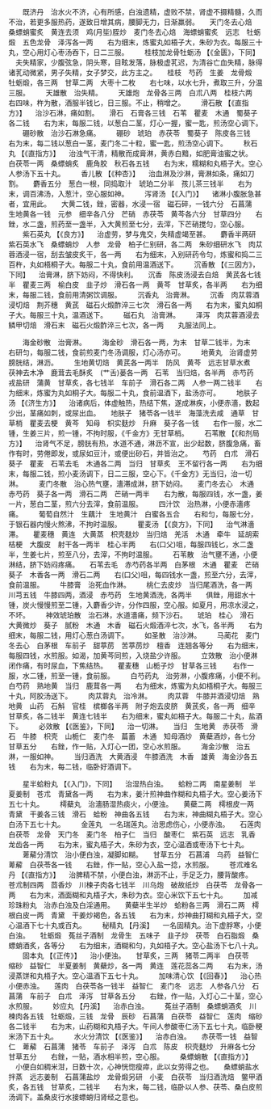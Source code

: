 <!-- { "loadSidebar": true } -->
　　既济丹　治水火不济，心有所感，白浊遗精，虚败不禁，肾虚不摄精髓，久而不治，若更多服热药，遂致日增其病，腰脚无力，日渐羸弱。　　天门冬去心焙　桑螵蛸蜜炙　黄连去须　鸡(月坒)胵炒　麦门冬去心焙　海螵蛸蜜炙　远志　牡蛎煅　五色龙骨　泽泻各一两　　右为细末，炼蜜丸如梧子大，朱砂为衣。每服三十丸，空心用灯心枣汤吞下，日二三服。
　　桂枝加龙骨牡蛎汤 【《金匮》，下同】 　夫失精家，少腹弦急，阴头寒，目眩发落，脉极虚芤迟，为清谷亡血失精，脉得诸芤动微紧，男子失精，女子梦交，此方主之。　　桂枝　芍药　生姜　龙骨煅　牡蛎煅，各三两　甘草二两　大枣十二枚　　右七味，以水七升，煮取三升，分温三服。
　　天雄散　治失精。
　　天雄炮　龙骨各三两　白朮八两　桂枝六两　　右四味，杵为散，酒服半钱匕，日三服。不止，稍增之。
　　滑石散 【《直指方》】 　治沙石淋，痛如割。　　滑石　石膏各三钱　石苇　瞿麦　木通　蜀葵子各二钱　　右为末，每服二钱，以葱白二茎，灯心一握，蜜一匙，煎汤空心调下。
　　硼砂散　治沙石淋急痛。
　　硼砂　琥珀　赤茯苓　蜀葵子　陈皮各三钱　　右为末，每二钱以葱白一茎，麦门冬二十粒，蜜一匙，煎汤空心调下。
　　秋石丸 【《直指方》】 　治浊气干清，精散而成膏淋，黄赤白黯，如肥膏油蜜之状。　　白茯苓一两　桑螵蛸炙　鹿角胶　秋石各五钱　　右为末，糯糊和丸梧子大。空心人参汤下五十丸。
　　香儿散 【《种杏》】 　治血淋及沙淋，膏淋如条，痛如刀割。　　麝香五分　葱白一根，同捣取汁　琥珀二分半　孩儿茶三钱半　　右为末，调百沸汤，入葱汁，空心服如神。
　　泻肾汤 【《入门》】 　诸淋小腹胀急甚者，宜用此。　　大黄二钱，銼，密器，水浸一宿　磁石碎，一钱六分　石菖蒲　生地黄各一钱　元参　细辛各八分　芒硝　赤茯苓　黄芩各六分　甘草四分　　右銼，水二盏，煎药至一盏半，入大黄煎至七分，去滓，下芒硝搅匀，空心服。
　　紫石英丸 【《良方》】 　治虚劳，梦与鬼交，失精虚竭至甚。　　麝香半两研　紫石英水飞　桑螵蛸炒　人参　龙骨　柏子仁别研，各二两　朱砂细研水飞　肉苁蓉酒浸一宿，刮去皱皮炙干，各一两　　右为细末，入别研药令匀，炼蜜和捣二三百杵，丸如梧桐子大。每服二十丸，食前用温酒送下。
　　沉香散 【《三因方》，下同】 　治膏淋，脐下妨闷，不得快利。　　沉香　陈皮汤浸去白焙　黄芪各七钱半　瞿麦三两　榆白皮　韭子炒　滑石各一两　黄芩　甘草炙，各半两　　右为细末，每服二钱，食前用清粥饮调服。
　　沉香丸　治膏淋。
　　沉香　肉苁蓉酒浸切焙　荆芥穗　黄芪　磁石火煅酢淬三七次　滑石各一两　　右为末，蜜丸如桐子大。每服三十丸，温酒送下。
　　磁石丸　治膏淋。
　　泽泻　肉苁蓉酒浸去鳞甲切焙　滑石末　磁石火煅酢淬三七次，各一两　　丸服法同上。

　　海金砂散　治膏淋。
　　海金砂　滑石各一两，为末　甘草二钱半，为末　　右研匀，每服二钱，食前煎麦门冬汤调服，灯心汤亦可。
　　地黄丸　治肾虚劳膀胱结，淋沥。
　　生地黄切焙　黄芪各一两半　防风　黄芩　远志甘草水煮　茯神去木净　鹿茸去毛酥炙　(艹舌)蒌各一两　石苇　当归焙，各半两　赤芍药　戎盐研　蒲黄　甘草炙，各七钱半　车前子　滑石各二两　人参一两二钱半　　右为细末，炼蜜为丸如桐子大。每服二十丸，食前温酒下，盐汤亦可。
　　地肤子汤 【《济生方》】 　治诸病后，体虚触热，热结下焦，遂成淋疾，小便赤濇，数起少出，茎痛如刺，或尿出血。　　地肤子　猪苓各一钱半　海藻洗去咸　通草　甘草梢　瞿麦去梗　黄芩　知母　枳实麸炒　升麻　葵子各一钱　　右作一服，水二锺，生姜三片，煎一锺，不拘时服，《千金方》无甘草梢。
　　石苇散 【《和剂局方》】 　治肾气不足，膀胱有热，水道不通，淋沥不宣，出少起数，脐腹急痛，畜作有时，劳倦即发，或尿如豆汁，或便出砂石，并皆治之。　　芍药　白朮　滑石　葵子　瞿麦　石苇去毛　木通各二两　当归　甘草炙　王不留行各一两　　右为细末，每服二钱，煎小麦汤调下，日二三服，空心下。《千金方》无当归，治一切淋。
　　麦门冬散　治心热气壅，濇滞成淋，脐下妨闷。　　麦门冬去心　木通　赤芍药　葵子各一两　滑石二两　芒硝一两半　　右为散，每服四钱，水一盏，姜一片，葱白二茎，煎六分去滓，食前温服。
　　四汁饮　治热淋，小便赤濇疼痛。
　　葡萄自然汁　生藕汁　生地黄汁　白蜜各五合　　右和匀，每服七分，于银石器内慢火熬沸，不拘时温服。
　　瞿麦汤 【《良方》，下同】 　治气淋濇滞。　　瞿麦穗　黄连　大黄蒸　枳壳麸炒　当归焙　羌活　木通　牵牛　延胡索　桔梗　大腹皮　射干各一两半　桂心半两　　右(口父)咀，每服四钱匕，水二盏半，生姜七片，煎至八分，去滓，不拘时温服。
　　石苇散　治气壅不通，小便淋结，脐下妨闷疼痛。　　石苇去毛　赤芍药各半两　白茅根　木通　瞿麦　芒硝　葵子　木香各一两　滑石二两　　右(口父)咀，每四钱水一盏，煎至六分，去滓，食前温服。
　　牛膝膏　治死血作淋。
　　桃仁去皮炒　当归尾酒洗，各一两　川芎五钱　牛膝四两，酒浸　赤芍药　生地黄酒洗，各两半　　俱銼，用甜水十锺，炭火慢慢煎至二锺，入麝香少许，分作四服，空心服。如夏月，用凉水浸之，不坏。
　　神效琥珀散　治石淋，水道濇痛，频下沙石。　　琥珀　桂心　滑石　大黄微炒　葵子　腻粉　木通　木香　磁石火煅酒淬七次，水飞，各半两　　右为细末，每服二钱，用灯心葱白汤调下。
　　如圣散　治沙淋。
　　马蔺花　麦门冬去心　白茅根　车前子　甜葶苈　苦葶苈炒　檀香　连翘各等分　　右为细末，每服四钱，水煎服。如渴，加黄芩同煎，入烧盐少许服。
　　立效散　治小便淋闭作痛，有时尿血，下焦结热。　　瞿麦穗　山栀子炒　甘草各三钱
　　右作一服，水二锺，煎至一锺，食前服。
　　白芍药丸　治劳淋，小腹疼痛，小便不利。　　白芍药　熟地黄　当归　鹿茸各一两　　右为细末，炼蜜为丸如梧桐子大。每服三十丸，阿胶汤送下。
　　肉苁蓉丸　治冷淋。
　　肉苁蓉　牛膝并酒浸切焙　熟地黄　山药　石斛　官桂　槟榔各半两　附子炮去皮脐　黄芪炙，各一两　细辛　甘草炙，各二钱半　黄连七钱半　　右为细末，蜜丸如梧子大。每服二十丸，盐酒下。
　　必效散 【《医鉴》，下同】 　治一切淋。　　当归　生地黄　赤茯苓　滑石　牛膝　枳壳　山栀仁　麦门冬　萹蓄　木通　知母酒炒　黄蘗酒炒，各七分　甘草五分　　右銼，作一贴，入灯心一团，空心水煎服。
　　海金沙散　治五淋，一服如神。
　　当归酒洗　大黄酒浸　牛膝酒洗　木香　雄黄　海金沙各五钱　　右为末，每二钱，临卧好酒调下。

　　星半蛤粉丸 【《入门》，下同】 　治湿热白浊。　　蛤粉二两　南星姜制　半夏姜制　苍朮　青黛各一两　　右为末，姜汁煎神曲作糊和丸梧子大。空心姜汤下五七十丸。
　　樗蘗丸　治濇肠湿热痰火，小便浊。　　黄蘗二两　樗根皮一两　青黛　干姜各三钱　滑石　蛤粉　神曲各五钱　　右为末，神曲糊丸梧子大。空心白汤下五七十丸。
　　金莲丸　一名瑞莲丸。治思虑伤心，小便赤浊。　　石莲肉　白茯苓　龙骨　天门冬　麦门冬　柏子仁　当归　酸枣仁　紫石英　远志　乳香　龙齿各一两　　右为末，蜜丸梧子大，朱砂为衣，空心温酒或枣汤下七十丸。
　　萆薢分清饮　治小便白浊，凝脚如糊。　　甘草五分　石菖浦　乌药　益智仁　萆薢　白茯苓各一钱　　右銼，作一贴，空心入盐一捻，水煎服。
　　苍朮难名丹 【《直指方》】 　治脾精不禁，小便白浊，淋沥不止，手足乏力，腰背酸疼。　　苍朮制四两　茴香炒　川楝子肉各七钱半　川乌炮　破故纸炒　白茯苓　龙骨各一两　　右为末，酒面糊和丸梧子大，朱砂为衣。空心米饮下五七十丸。
　　加减珍珠粉丸　治赤白浊及白淫通用。　　黄蘗半生半炒　蛤粉各三两　滑石二两　樗根白皮一两　青黛　干姜炒褐色，各五钱　　右为末，炒神曲打糊和丸梧子大，空心温酒下七十丸或百丸。
　　秘精丸 【丹溪】 　一名固精丸。治下虚脬寒，小便白浊。　　牡蛎煅　菟丝子酒制　龙骨生　五味子　韭子炒　茯苓　白石脂煅　桑螵蛸酒炙，各等分　　右为细末，酒糊和匀，丸如梧子大。空心盐汤下七八十丸。
　　固本丸 【《正传》】 　治小便浊。　　甘草炙，三两　猪苓二两半　白茯苓　缩砂　益智仁　半夏姜制　黄蘗炒，各一两　黄连　莲花蕊各二两　　右为末，汤浸蒸饼和丸梧子大。空心温酒下五七十丸。
　　加味清心饮 【《回春》】 　治心热小便赤浊。　　莲肉　白茯苓各一钱半　益智仁　麦门冬　远志　人参各八分　石菖蒲　车前子　白朮　泽泻　甘草各五分　　右銼，作一贴，入灯心二十茎，空心水煎服。
　　妙应丸 【丹溪】 　治赤白浊。
　　菟丝子酒制　桑螵蛸酒炙　川楝肉各五钱　牡蛎煅，三钱　龙骨　辰砂　石菖蒲　白茯苓　益智仁　莲肉　缩砂各二钱半　　右为末，山药糊和丸梧子大。午间人参酸枣仁汤下五七十丸，临卧粳米汤下五十丸。
　　水火分清饮 【《医鉴》】 　治赤白浊。　　赤茯苓一钱　益智仁　萆薢　石菖蒲　猪苓　车前子　泽泻　白朮　陈皮　枳壳麸炒　升麻各七分　甘草五分　　右銼，一贴，酒水相半煎，空心服。
　　桑螵蛸散 【《直指方》】 　小便白如稠米泔，日数十次，心神恍惚瘦瘁，此以女劳得之也。　　桑螵蛸盐水拌蒸　远志姜制　石菖蒲盐炒　龙骨煅另研　小麦　白茯苓　当归酒洗焙　鳖甲酒炙，各五钱　甘草炙，二钱半　　右为末，每二钱，临卧以人参、茯苓、桑白皮煎汤调下。盖桑皮行水接螵蛸归肾经之意也。

